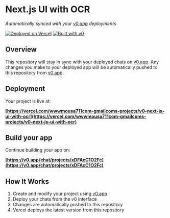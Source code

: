# Next.js UI with OCR

*Automatically synced with your [v0.app](https://v0.app) deployments*

[![Deployed on Vercel](https://img.shields.io/badge/Deployed%20on-Vercel-black?style=for-the-badge&logo=vercel)](https://vercel.com/wwwmousa711com-gmailcoms-projects/v0-next-js-ui-with-ocr)
[![Built with v0](https://img.shields.io/badge/Built%20with-v0.app-black?style=for-the-badge)](https://v0.app/chat/projects/xDFAcC1O2Fc)

## Overview

This repository will stay in sync with your deployed chats on [v0.app](https://v0.app).
Any changes you make to your deployed app will be automatically pushed to this repository from [v0.app](https://v0.app).

## Deployment

Your project is live at:

**[https://vercel.com/wwwmousa711com-gmailcoms-projects/v0-next-js-ui-with-ocr](https://vercel.com/wwwmousa711com-gmailcoms-projects/v0-next-js-ui-with-ocr)**

## Build your app

Continue building your app on:

**[https://v0.app/chat/projects/xDFAcC1O2Fc](https://v0.app/chat/projects/xDFAcC1O2Fc)**

## How It Works

1. Create and modify your project using [v0.app](https://v0.app)
2. Deploy your chats from the v0 interface
3. Changes are automatically pushed to this repository
4. Vercel deploys the latest version from this repository